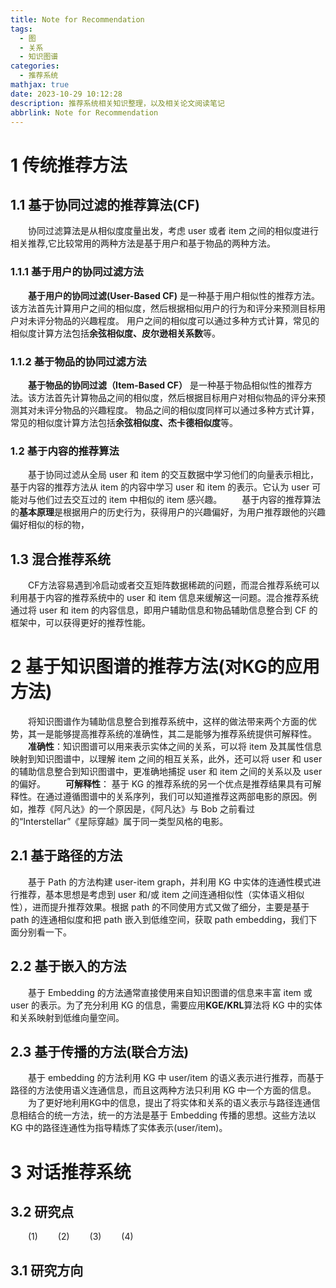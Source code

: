 ```yaml
---
title: Note for Recommendation
tags:
  - 图
  - 关系
  - 知识图谱
categories:
  - 推荐系统
mathjax: true
date: 2023-10-29 10:12:28
description: 推荐系统相关知识整理，以及相关论文阅读笔记
abbrlink: Note for Recommendation
---
```


# 1 传统推荐方法
## 1.1 基于协同过滤的推荐算法(CF)
&emsp;&emsp;协同过滤算法是从相似度度量出发，考虑 user 或者 item 之间的相似度进行相关推荐,它比较常用的两种方法是基于用户和基于物品的两种方法。

### 1.1.1 基于用户的协同过滤方法
&emsp;&emsp;**基于用户的协同过滤(User-Based CF)** 是一种基于用户相似性的推荐方法。该方法首先计算用户之间的相似度，然后根据相似用户的行为和评分来预测目标用户对未评分物品的兴趣程度。
用户之间的相似度可以通过多种方式计算，常见的相似度计算方法包括**余弦相似度、皮尔逊相关系数**等。

### 1.1.2 基于物品的协同过滤方法
&emsp;&emsp;**基于物品的协同过滤（Item-Based CF）** 是一种基于物品相似性的推荐方法。该方法首先计算物品之间的相似度，然后根据目标用户对相似物品的评分来预测其对未评分物品的兴趣程度。
物品之间的相似度同样可以通过多种方式计算，常见的相似度计算方法包括**余弦相似度、杰卡德相似度**等。

### 1.2 基于内容的推荐算法
&emsp;&emsp;基于协同过滤从全局 user 和 item 的交互数据中学习他们的向量表示相比，基于内容的推荐方法从 item 的内容中学习 user 和 item 的表示。它认为 user 可能对与他们过去交互过的 item 中相似的 item 感兴趣。
&emsp;&emsp;基于内容的推荐算法的**基本原理**是根据用户的历史行为，获得用户的兴趣偏好，为用户推荐跟他的兴趣偏好相似的标的物，

## 1.3 混合推荐系统
&emsp;&emsp;CF方法容易遇到冷启动或者交互矩阵数据稀疏的问题，而混合推荐系统可以利用基于内容的推荐系统中的 user 和 item 信息来缓解这一问题。混合推荐系统通过将 user 和 item 的内容信息，即用户辅助信息和物品辅助信息整合到 CF 的框架中，可以获得更好的推荐性能。

# 2 基于知识图谱的推荐方法(对KG的应用方法)
&emsp;&emsp;将知识图谱作为辅助信息整合到推荐系统中，这样的做法带来两个方面的优势，其一是能够提高推荐系统的准确性，其二是能够为推荐系统提供可解释性。
&emsp;&emsp;**准确性**：知识图谱可以用来表示实体之间的关系，可以将 item 及其属性信息映射到知识图谱中，以理解 item 之间的相互关系，此外，还可以将 user 和 user 的辅助信息整合到知识图谱中，更准确地捕捉 user 和 item 之间的关系以及 user 的偏好。
&emsp;&emsp;**可解释性**： 基于 KG 的推荐系统的另一个优点是推荐结果具有可解释性。在通过遵循图谱中的关系序列，我们可以知道推荐这两部电影的原因。例如，推荐《阿凡达》的一个原因是，《阿凡达》与 Bob 之前看过的“Interstellar”《星际穿越》属于同一类型风格的电影。

## 2.1 基于路径的方法
&emsp;&emsp;基于 Path 的方法构建 user-item graph，并利用 KG 中实体的连通性模式进行推荐，基本思想是考虑到 user 和/或 item 之间连通相似性（实体语义相似性），进而提升推荐效果。根据 path 的不同使用方式又做了细分，主要是基于 path 的连通相似度和把 path 嵌入到低维空间，获取 path embedding，我们下面分别看一下。

## 2.2 基于嵌入的方法
&emsp;&emsp;基于 Embedding 的方法通常直接使用来自知识图谱的信息来丰富 item 或 user 的表示。为了充分利用 KG 的信息，需要应用**KGE/KRL**算法将 KG 中的实体和关系映射到低维向量空间。

## 2.3 基于传播的方法(联合方法)
&emsp;&emsp;基于 embedding 的方法利用 KG 中 user/item 的语义表示进行推荐，而基于路径的方法使用语义连通信息，而且这两种方法只利用 KG 中一个方面的信息。
&emsp;&emsp;为了更好地利用KG中的信息，提出了将实体和关系的语义表示与路径连通信息相结合的统一方法，统一的方法是基于 Embedding 传播的思想。这些方法以 KG 中的路径连通性为指导精炼了实体表示(user/item)。

# 3 对话推荐系统
## 3.2 研究点
&emsp;&emsp;(1)
&emsp;&emsp;(2)
&emsp;&emsp;(3)
&emsp;&emsp;(4)
## 3.1 研究方向

